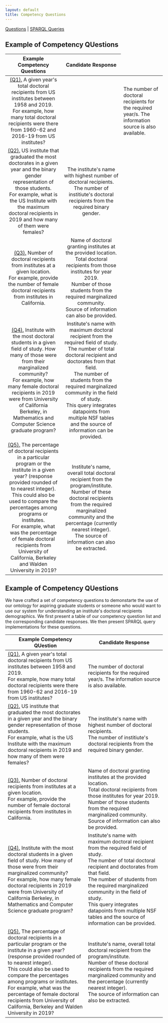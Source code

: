 ```yaml
---
layout: default
title: Competency Questions
---
```

[Questions](#competencyquestions) | [SPARQL Queries](#sparql)

<article class="mb-5" id="competencyquestions">
	
<h2>Example of Competency QUestions</h2>

|Example Competency Questions|Candidate Response|
|:--:|:--:|
|<a href="#question1">(Q1).</a> A given year's total doctoral recipients from US institutes between 1958 and 2019. <br>For example, how many total doctoral recipients were there from 1960-62 and 2016-19 from US institutes?| <td>The number of doctoral recipients for the required year/s. The information source is also available.|
|<a href="#question2">(Q2).</a> US institute that graduated the most doctorates in a given year and the binary gender representation of those students.<br> For example, what is the US Institute with the maximum doctoral recipients in 2019 and how many of them were females?| The institute's name with highest number of doctoral recipients. <br>The number of institiute's doctoral recipients from the required binary gender.|
|<a href="#question3">(Q3).</a> Number of <marginalized community> doctoral recipients from institutes at a given location.<br> For example, provide the number of female doctoral recipients from institutes in California. | Name of doctoral granting institutes at the provided location. <br>Total doctoral recipients from those institutes for year 2019. <br>Number of those students from the required marginalized community. <br>Source of information can also be provided. |
|<a href="#question4">(Q4).</a> Institute with the most doctoral students in a given field of study. How many of those were from their marginalized community?<br> For example, how many female doctoral recipients in 2019 were from University of California Berkeley, in Mathematics and Computer Science graduate program?| Institute's name with maximum doctoral recipient from the required field of study. <br>The number of total doctoral recipient and doctorates from that field. <br>The number of students from the required marginalized community in the field of study. <br>This query integrates datapoints from multiple NSF tables and the source of information can be provided.|
|<a href="#question5">(Q5).</a> The percentage of <marginalized group> doctoral recipients in a particular program or the institute in a given year? (response provided rounded of to nearest integer).<br> This could also be used to compare the <marginalized community> percentages among programs or institutes.<br> For example, what was the percentage of female doctoral recipients from University of California, Berkeley and Walden University in 2019? | Institute's name, overall total doctoral recipient from the program/institute. <br>Number of these doctoral recipients from the required marginalized community and the percentage (currently nearest integer). <br>The source of information can also be extracted. |


<h2>Example of Competency QUestions</h2>
	<p>We have crafted a set of competency questions to demonstarte the use of our ontology for aspiring graduate students or someone who would want to use our system for understanding an institute's doctoral recipients demographics. We first present a table of our competency question list and the corresponding candidate responses. We then present SPARQL query implementations for these questions.</p>
	<table>
		<thead>
			<tr>
				<th>Example Competency QUestion</th>
				<th>Candidate Response</th>
			</tr>
		</thead>
		<tbody>
			<tr>
				<td><a href="#question1">(Q1).</a> A given year's total doctoral recipients from US institutes between 1958 and 2019. <br>For example, how many total doctoral recipients were there from 1960-62 and 2016-19 from US institutes?</td>
				<td>The number of doctoral recipients for the required year/s. The information source is also available. </td>
			</tr>
			<tr>
				<td><a href="#question2">(Q2).</a> US institute that graduated the most doctorates in a given year and the binary gender representation of those students.<br> For example, what is the US Institute with the maximum doctoral recipients in 2019 and how many of them were females?</td>
				<td>The institute's name with highest number of doctoral recipients. <br>The number of institiute's doctoral recipients from the required binary gender. </td>
			</tr>
			<tr>
				<td><a href="#question3">(Q3).</a> Number of <marginalized community> doctoral recipients from institutes at a given location.<br> For example, provide the number of female doctoral recipients from institutes in California.</td>
				<td>Name of doctoral granting institutes at the provided location. <br>Total doctoral recipients from those institutes for year 2019. <br>Number of those students from the required marginalized community. <br>Source of information can also be provided. </td>
			</tr>
			<tr>
				<td><a href="#question4">(Q4).</a> Institute with the most doctoral students in a given field of study. How many of those were from their marginalized community?<br> For example, how many female doctoral recipients in 2019 were from University of California Berkeley, in Mathematics and Computer Science graduate program?</td>
				<td>Institute's name with maximum doctoral recipient from the required field of study. <br>The number of total doctoral recipient and doctorates from that field. <br>The number of students from the required marginalized community in the field of study. <br>This query integrates datapoints from multiple NSF tables and the source of information can be provided.</td>
			</tr>
			<tr>
				<td><a href="#question5">(Q5).</a> The percentage of <marginalized group> doctoral recipients in a particular program or the institute in a given year? (response provided rounded of to nearest integer).<br> This could also be used to compare the <marginalized community> percentages among programs or institutes.<br> For example, what was the percentage of female doctoral recipients from University of California, Berkeley and Walden University in 2019? </td>
				<td>Institute's name, overall total doctoral recipient from the program/institute. <br>Number of these doctoral recipients from the required marginalized community and the percentage (currently nearest integer). <br>The source of information can also be extracted.  </td>
			</tr>
		</tbody>
	</table>
